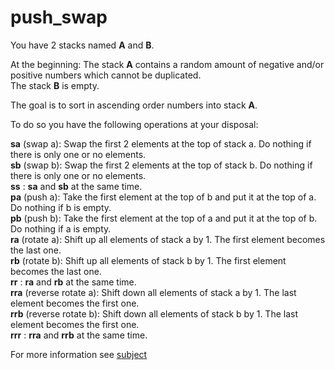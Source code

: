 # push_swap
You have 2 stacks named **A** and **B**.

At the beginning:
The stack **A** contains a random amount of negative and/or positive numbers which cannot be duplicated.  
The stack **B** is empty.

The goal is to sort in ascending order numbers into stack **A**.

To do so you have the following operations at your disposal:

**sa** (swap a): Swap the first 2 elements at the top of stack a. Do nothing if there is only one or no elements.  
**sb** (swap b): Swap the first 2 elements at the top of stack b. Do nothing if there is only one or no elements.  
**ss** : **sa** and **sb** at the same time.  
**pa** (push a): Take the first element at the top of b and put it at the top of a. Do nothing if b is empty.  
**pb** (push b): Take the first element at the top of a and put it at the top of b. Do nothing if a is empty.  
**ra** (rotate a): Shift up all elements of stack a by 1. The first element becomes the last one.  
**rb** (rotate b): Shift up all elements of stack b by 1. The first element becomes the last one.  
**rr** : **ra** and **rb** at the same time.  
**rra** (reverse rotate a): Shift down all elements of stack a by 1. The last element becomes the first one.  
**rrb** (reverse rotate b): Shift down all elements of stack b by 1. The last element becomes the first one.  
**rrr** : **rra** and **rrb** at the same time.  

For more information see [subject](https://github.com/y-grab/push_swap/blob/main/subject/push_swap_subject.pdf)
